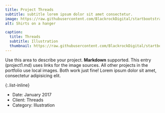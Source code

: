 ```yaml
---
title: Project Threads
subtitle: subtitle lorem ipsum dolor sit amet consectetur.
image: https://raw.githubusercontent.com/BlackrockDigital/startbootstrap-agency/master/src/assets/img/portfolio/01-full.jpg
alt: Shirts on a hanger

caption:
  title: Threads
  subtitle: Illustration
  thumbnail: https://raw.githubusercontent.com/BlackrockDigital/startbootstrap-agency/master/src/assets/img/portfolio/01-thumbnail.jpg
---
```

Use this area to describe your project. **Markdown** supported. This entry (project1.md) uses links for the image sources. All other projects in the portfolio use local images. Both work just fine! Lorem ipsum dolor sit amet, consectetur adipisicing elit. 

{:.list-inline}
- Date: January 2017
- Client: Threads
- Category: Illustration
